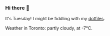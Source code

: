 ### Hi there :wave:

It's Tuesday! I might be fiddling with my [dotfiles](https://github.com/bewuethr/dotfiles).

Weather in Toronto: partly cloudy, at -7°C.
